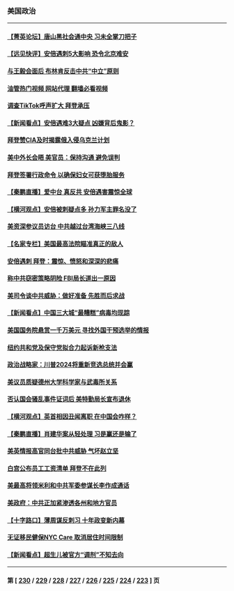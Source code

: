 ### 美国政治
---
#### [【菁英论坛】唐山黑社会通中央 习未全掌刀把子](../../pages/ncid1078159/n13777318.md?07100845) 
#### [【远见快评】安倍遇刺5大影响 恐令北京难安](../../pages/ncid1078159/n13776748.md?07100845) 
#### [与王毅会面后 布林肯反击中共“中立”原则](../../pages/ncid1078159/n13777225.md?07100845) 
#### [油管热门视频 网站代理 翻墙必看视频](http://209.222.30.114:81/youtube.html?07100845)
#### [调查TikTok呼声扩大 拜登承压](../../pages/ncid1078159/n13777106.md?07100845) 
#### [【新闻看点】安倍遇难3大疑点 凶嫌背后鬼影？](../../pages/ncid1078159/n13776734.md?07100845) 
#### [拜登赞CIA及时揭露俄入侵乌克兰计划](../../pages/ncid1078159/n13776924.md?07100845) 
#### [美中外长会晤 美官员：保持沟通 避免误判](../../pages/ncid1078159/n13776804.md?07100845) 
#### [拜登签署行政命令 以确保妇女可获堕胎服务](../../pages/ncid1078159/n13776727.md?07100845) 
#### [【秦鹏直播】爱中台 真反共 安倍遇害震惊全球](../../pages/ncid1078159/n13776745.md?07100845) 
#### [【横河观点】安倍被刺疑点多 孙力军主罪名没了](../../pages/ncid1078159/n13776739.md?07100845) 
#### [美资深参议员访台 中共越过台湾海峡三八线](../../pages/ncid1078159/n13776415.md?07100845) 
#### [【名家专栏】美国最高法院瞄准真正的敌人](../../pages/ncid1078159/n13776470.md?07100845) 
#### [安倍遇刺 拜登：震惊、愤怒和深深的悲痛](../../pages/ncid1078159/n13776525.md?07100845) 
#### [称中共窃密策略阴险 FBI局长道出一原因](../../pages/ncid1078159/n13775989.md?07100845) 
#### [美司令谈中共威胁：做好准备 先胜而后求战](../../pages/ncid1078159/n13776303.md?07100845) 
#### [【新闻看点】中国三大城“最糟糕”病毒均现踪](../../pages/ncid1078159/n13775992.md?07100845) 
#### [美国国务院悬赏一千万美元 寻找外国干预选举的情报](../../pages/ncid1078159/n13776196.md?07100845) 
#### [纽约共和党及保守党拟合力起诉新枪支法](../../pages/ncid1078159/n13776165.md?07100845) 
#### [政治战略家：川普2024将重新竞选总统并会赢](../../pages/ncid1078159/n13776180.md?07100845) 
#### [美议员质疑德州大学科学家与武毒所关系](../../pages/ncid1078159/n13775988.md?07100845) 
#### [否认国会骚乱事件证词后 美特勤局长宣布退休](../../pages/ncid1078159/n13775927.md?07100845) 
#### [【横河观点】英首相因丑闻离职 在中国会咋样？](../../pages/ncid1078159/n13776001.md?07100845) 
#### [【秦鹏直播】肖建华案从轻处理 习是赢还是输了](../../pages/ncid1078159/n13775993.md?07100845) 
#### [美英情报高官同台批中共威胁 气坏赵立坚](../../pages/ncid1078159/n13775893.md?07100845) 
#### [白宫公布员工工资清单 拜登不在此列](../../pages/ncid1078159/n13775794.md?07100845) 
#### [美最高将领米利和中共军委参谋长李作成通话](../../pages/ncid1078159/n13775801.md?07100845) 
#### [美政府：中共正加紧渗透各州和地方官员](../../pages/ncid1078159/n13775749.md?07100845) 
#### [【十字路口】薄周谋反刺习 十年政变新内幕](../../pages/ncid1078159/n13775776.md?07100845) 
#### [无证移民健保NYC Care 取消居住时间限制](../../pages/ncid1078159/n13775371.md?07100845) 
#### [【新闻看点】超生儿被官方“调剂”不知去向](../../pages/ncid1078159/n13775014.md?07100845) 

---
#### 第 [ [230](./230.md?07100845) / [229](./229.md?07100845) / [228](./228.md?07100845) / [227](./227.md?07100845) / [226](./226.md?07100845) / [225](./225.md?07100845) / [224](./224.md?07100845) / [223](./223.md?07100845) ] 页
